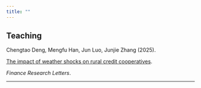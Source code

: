 ```yaml
---
title: ""
---
```


<!-- Teaching 区块 -->
<div class="teaching-page">
  <div class="left-column">
    <h2>Teaching</h2>
  </div>
  <div class="right-column">

Chengtao Deng, Mengfu Han, Jun Luo, Junjie Zhang (2025). 

[The impact of weather shocks on rural credit cooperatives](https://www.sciencedirect.com/science/article/pii/S1544612325001370). 

*Finance Research Letters*.

  </div>
</div>

<hr>

<!-- Reports 区块 -->
<div class="teaching-page">
  <div class="left-column">
    <h2></h2>
  </div>
  <div class="right-column">

  </div>
</div>
